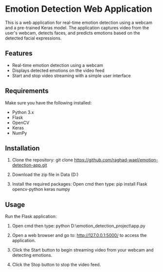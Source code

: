 # Emotion Detection Web Application

This is a web application for real-time emotion detection using a webcam and a pre-trained Keras model. The application captures video from the user's webcam, detects faces, and predicts emotions based on the detected facial expressions.

## Features

- Real-time emotion detection using a webcam
- Displays detected emotions on the video feed
- Start and stop video streaming with a simple user interface

## Requirements

Make sure you have the following installed:

- Python 3.x
- Flask
- OpenCV
- Keras
- NumPy

## Installation

1. Clone the repository:
   git clone https://github.com/raghad-wael/emotion-detection-app.git

2. Download the zip file in Data (D:)

3. Install the required packages:
    Open cmd then type:
        pip install Flask opencv-python keras numpy

## Usage
Run the Flask application:

1. Open cmd then type:
    python D:\emotion_detection_project\app.py
2. Open a web browser and go to:
     http://127.0.0.1:5000/ to access the application.

3. Click the Start button to begin streaming video from your webcam and detecting emotions.

4. Click the Stop button to stop the video feed.






